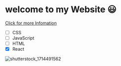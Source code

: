 # welcome to my Website 😃

[Click for more Infomation](https://google.com)

- [ ] CSS
- [ ] JavaScript
- [ ] HTML
- [x] React

![shutterstock_1714491562](https://github.com/Nawid01/first-Repo/assets/146708733/26f9df0a-4851-45e6-a19b-d5fd91accef1)

